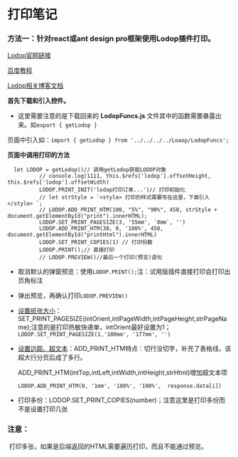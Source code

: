 # 打印笔记

### 方法一：针对react或ant design pro框架使用Lodop插件打印。

[Lodop官网链接](http://www.lodop.net/LodopDemo.html)

[百度教程](https://www.cnblogs.com/xiaoxinzi/p/11066589.html)

[Lodop相关博客文档](https://www.cnblogs.com/huaxie/tag/LODOP/)

**首先下载和引入控件。**

- 这里需要注意的是下载回来的 **LodopFuncs.js** 文件其中的函数需要暴露出来。如`export { getLodop }`

页面中引入如：`import { getLodop } from '../../../../Loaop/LodopFuncs';`

**页面中调用打印的方法**

```
  let LODOP = getLodop()// 调用getLodop获取LODOP对象
          // console.log(1111, this.$refs['lodop'].offsetHeight, this.$refs['lodop'].offsetWidth)
          LODOP.PRINT_INIT('lodop打印订单...')// 打印初始化
          // let strStyle = `<style> 打印的样式需要写在这里，下面引入</style> `;
          // LODOP.ADD_PRINT_HTM(100, "5%", "90%", 450, strStyle + document.getElementById("print").innerHTML);
          LODOP.SET_PRINT_PAGESIZE(3, '55mm', `0mm`, '')
          LODOP.ADD_PRINT_HTM(30, 0, '100%', 450,  document.getElementById("printHtml").innerHTML)
          LODOP.SET_PRINT_COPIES(1) // 打印份数
          LODOP.PRINT();// 直接打印
          // LODOP.PREVIEW()//最后一个打印(预览)语句
```

- 取消默认的弹窗预览：使用`LODOP.PRINT();`注：试用版插件直接打印会打印出页角标注

- 弹出预览，再确认打印`LODOP.PREVIEW()`

- [设置纸张大小](<http://www.c-lodop.com/demolist/PrintSample5.html>)：SET_PRINT_PAGESIZE(intOrient,intPageWidth,intPageHeight,strPageName);注意的是打印热敏快递单，intOrient最好设置为1；`LODOP.SET_PRINT_PAGESIZE(1,'100mm', '177mm', '')` 

- [设置边距、超文本](http://www.lodop.net/demolist/PrintSample46.html)：ADD_PRINT_HTM特点：切行没切字，补充了表格线，该超大行分页后成了多行。

  ADD_PRINT_HTM(intTop,intLeft,intWidth,intHeight,strHtml)增加超文本项

  `LODOP.ADD_PRINT_HTM(0, '1mm', '100%', '100%',  response.data[i])`

- 打印多份：LODOP.SET_PRINT_COPIES(number)；注意这里是打印多份而不是设置打印几张 

  

  

### 注意：

​	打印多张，如果是后端返回的HTML需要遍历打印，而且不能通过预览。